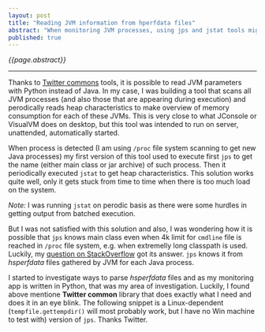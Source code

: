 ```yaml
---
layout: post
title: "Reading JVM information from hperfdata files"
abstract: "When monitoring JVM processes, using jps and jstat tools might me little bit too heavy"
published: true
---
```

*{{page.abstract}}*

-----

Thanks to [Twitter commons](https://github.com/twitter/commons/) tools, it is possible to read JVM parameters with Python instead of Java. In my case, I was building a tool that scans all JVM processes (and also those that are appearing during execution) and perodically reads heap characteristics to make overview of memory consumption for each of these JVMs. This is very close to what JConsole or VisualVM does on desktop, but this tool was intended to run on server, unattended, automatically started.

When process is detected (I am using `/proc` file system scanning to get new Java processes) my first version of this tool used to execute first `jps` to get the name (either main class or jar archive) of such process. Then it periodically executed `jstat` to get heap characteristics. This solution works quite well, only it gets stuck from time to time when there is too much load on the system.

*Note:* I was running `jstat` on perodic basis as there were some hurdles in getting output from batched execution.

But I was not satisfied with this solution and also, I was wondering how it is possible that `jps` knows main class even when 4k limit for `cmdline` file is reached in `/proc` file system, e.g. when extremelly long classpath is used. Luckily, my [question on StackOverflow](http://stackoverflow.com/questions/25079439/how-does-jps-tool-get-the-name-of-the-main-class-or-jar-it-is-executing) got its answer. `jps` knows it from *hsperfdata* files gathered by JVM for each Java process.

I started to investigate ways to parse *hsperfdata* files and as my monitoring app is written in Python, that was my area of investigation. Luckily, I found above mentione **Twitter common** library that does exactly what I need and does it in an eye blink. The following snippet is a Linux-dependent (`tempfile.gettempdir()` will most probably work, but I have no Win machine to test with) version of `jps`. Thanks Twitter.

<script src="https://gist.github.com/martinhynar/702acf820da2290b4f75.js"></script>

